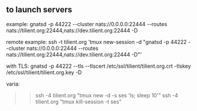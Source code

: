
to launch servers
-----------------

example:
gnatsd -p 44222 --cluster nats://0.0.0.0:22444 --routes nats://tilient.org:22444,nats://dev.tilient.org:22444 -D

remote example:
ssh -t tilient.org 'tmux new-session -d "gnatsd -p 44222 --cluster nats://0.0.0.0:22444 --routes nats://tilient.org:22444,nats://dev.tilient.org:22444 -D"'

with TLS:
gnatsd -p 44222 --tls --tlscert /etc/ssl/tilient/tilient.org.crt -tlskey /etc/ssl/tilient/tilient.org.key -D

varia:
>> ssh -4 tilient.org "tmux new -d -s ses 'ls; sleep 10'"
>> ssh -4 tilient.org "tmux kill-session -t ses"

